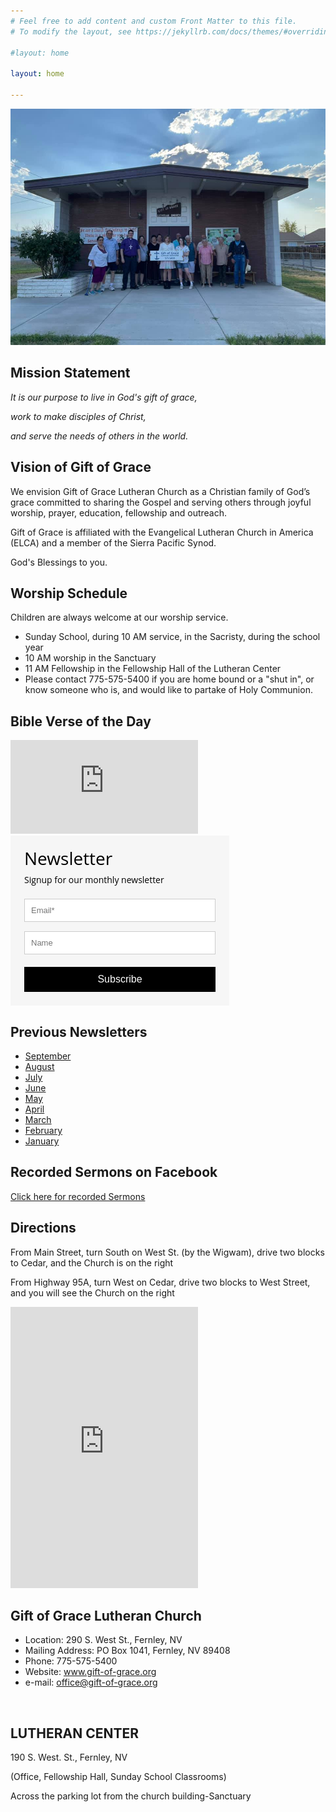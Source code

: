 ```yaml
---
# Feel free to add content and custom Front Matter to this file.
# To modify the layout, see https://jekyllrb.com/docs/themes/#overriding-theme-defaults

#layout: home

layout: home

---
```


![Gift of Grace](images/church-8-2-21_orig.jpg)

## Mission Statement

_It is our purpose to live in God's gift of grace,_

_work to make disciples of Christ,_

_and serve the needs of others in the world._

## Vision of Gift of Grace

​We envision Gift of Grace Lutheran Church as a Christian family of God’s grace committed to sharing the Gospel and serving others through joyful worship, prayer, education, fellowship and outreach.  

Gift of Grace is affiliated with the Evangelical Lutheran Church in America (ELCA) and a member of the Sierra Pacific Synod.

God's Blessings to you.

## Worship Schedule

Children are always welcome at our worship service.
* Sunday School, during 10 AM  service, in the Sacristy, during the school year
* ​10 AM worship in the Sanctuary 
* 11 AM Fellowship in the Fellowship Hall of the Lutheran Center
* Please contact 775-575-5400 if you are home bound or a "shut in", or know someone who is, and would like to partake of Holy Communion.

## Bible Verse of the Day

<script type="text/javascript" language="JavaScript" src="https://www.biblegateway.com/votd/votd.write.callback.js"> 
</script>
<script type="text/javascript" language="JavaScript" src="https://www.biblegateway.com/votd/get?format=json&version=NIV&callback=BG.votdWriteCallback"> 
</script>
<!-- alternative for no javascript -->
<noscript>
<iframe framespacing="0" frameborder="no" src="https://www.biblegateway.com/votd/get?format=html&version=NIV">View Verse of the Day</iframe> 
</noscript>

<style>
    @import url('https://fonts.googleapis.com/css?family=Open+Sans:400,400i,700,700i&subset=cyrillic,cyrillic-ext,latin-ext');
    #mlb2-7551942,
    #mlb2-7551942 *,
    #mlb2-7551942 a:hover,
    #mlb2-7551942 a:visited,
    #mlb2-7551942 a:focus,
    #mlb2-7551942 a:active {
        overflow: visible;
        position: static;
        background: none;
        border: none;
        bottom: auto;
        clear: none;
        cursor: default;
        float: none;
        letter-spacing: normal;
        line-height: normal;
        text-align: left;
        text-indent: 0;
        text-transform: none;
        visibility: visible;
        white-space: normal;
        max-height: none;
        max-width: none;
        left: auto;
        min-height: 0;
        min-width: 0;
        right: auto;
        top: auto;
        width: auto;
        z-index: auto;
        text-shadow: none;
        box-shadow: none;
        outline: medium none;
    }
    
    #mlb2-7551942 a:hover {
        cursor: pointer !important;
    }
    
    #mlb2-7551942 h4 {
        font-weight: normal;
    }
    
    #mlb2-7551942 .subscribe-form {
        padding: 20px;
        width: 350px !important;
        border: 2px solid #F6F6F6 !important;
        background: #f6f6f6 none !important;
        border-radius: 0px !important;
        box-sizing: border-box !important;
    }
    
    #mlb2-7551942 .ml-block-form {
        margin-bottom: 0px;
    }
    
    #mlb2-7551942 .subscribe-form .form-section {
        margin-bottom: 20px;
        width: 100%;
    }
    
    #mlb2-7551942 .subscribe-form .form-section.mb10 {
        margin-bottom: 10px;
        float: left;
    }
    
    #mlb2-7551942 .subscribe-form .form-section.mb0 {
        margin-bottom: 0px;
    }
    
    #mlb2-7551942 .subscribe-form .form-section h4 {
        margin: 0px 0px 10px 0px !important;
        padding: 0px !important;
        color: #000000 !important;
        font-family: 'Open Sans', sans-serif !important;
        font-size: 28px !important;
        line-height: 100%;
        text-align: left !important;
    }
    
    #mlb2-7551942 .subscribe-form .form-section p,
    #mlb2-7551942 .subscribe-form .form-section li {
        line-height: 150%;
        padding: 0px !important;
        margin: 0px 0px 10px 0px;
        color: #000000 !important;
        font-family: 'Open Sans', sans-serif !important;
        font-size: 14px !important;
    }
    
    #mlb2-7551942 .subscribe-form .form-section a {
        font-size: 14px !important;
    }
    
    #mlb2-7551942 .subscribe-form .form-section .confirmation_checkbox {
        line-height: 150%;
        padding: 0px !important;
        margin: 0px 0px 15px 0px !important;
        color: #000000 !important;
        font-family: 'Open Sans', sans-serif !important;
        font-size: 12px !important;
        font-weight: normal !important;
    }
    
    #mlb2-7551942 .subscribe-form .form-section .confirmation_checkbox input[type="checkbox"] {
        margin-right: 5px !important;
    }
    
    #mlb2-7551942 .subscribe-form .form-section .form-group {
        margin-bottom: 15px;
    }
    
    #mlb2-7551942 .subscribe-form .form-section .form-group label {
        float: left;
        margin-bottom: 10px;
        width: 100%;
        line-height: 100%;
        color: #000000 !important;
        font-family: 'Open Sans', sans-serif !important;
        font-size: 14px !important;
    }
    
    #mlb2-7551942 .subscribe-form .form-section .checkbox {
        width: 100%;
        margin: 0px 0px 10px 0px;
    }
    
    #mlb2-7551942 .subscribe-form .form-section .checkbox label {
        color: #000000 !important;
        font-family: 'Open Sans', sans-serif !important;
        font-size: 14px !important;
    }
    
    #mlb2-7551942 .subscribe-form .form-section .checkbox input {
        margin: 0px 5px 0px 0px;
    }
    
    #mlb2-7551942 .subscribe-form .form-section .checkbox input[type=checkbox] {
        -webkit-appearance: checkbox;
        opacity: 1;
    }
    
    #mlb2-7551942.ml-subscribe-form .form-group .form-control {
        width: 100%;
        font-size: 13px;
        padding: 10px 10px;
        height: auto;
        font-family: Arial;
        border-radius: 0px;
        border: 1px solid #cccccc !important;
        color: #000000 !important;
        background-color: #FFFFFF !important;
        -webkit-box-sizing: border-box;
        -moz-box-sizing: border-box;
        box-sizing: border-box;
        clear: left;
    }
    
    #mlb2-7551942.ml-subscribe-form button {
        border: none !important;
        cursor: pointer !important;
        width: 100% !important;
        border-radius: 0px !important;
        height: 40px !important;
        background-color: #000000 !important;
        color: #FFFFFF !important;
        font-family: 'Arial', sans-serif !important;
        font-size: 16px !important;
        text-align: center !important;
        padding: 0 !important;
        margin: 0 !important;
        position: relative!important;
    }
    
    #mlb2-7551942.ml-subscribe-form button.gradient-on {
        background: -webkit-linear-gradient(top, rgba(0, 0, 0, 0) 0%, rgba(0, 0, 0, 0.2) 100%);
        background: -o-linear-gradient(top, rgba(0, 0, 0, 0) 0%, rgba(0, 0, 0, 0.2) 100%);
        background: -moz-linear-gradient(top, rgba(0, 0, 0, 0) 0%, rgba(0, 0, 0, 0.2) 100%);
        background: linear-gradient(top, rgba(0, 0, 0, 0) 0%, rgba(0, 0, 0, 0.2) 100%);
    }
    
    #mlb2-7551942.ml-subscribe-form button.gradient-on:hover {
        background: -webkit-linear-gradient(top, rgba(0, 0, 0, 0) 0%, rgba(0, 0, 0, 0.3) 100%);
        background: -o-linear-gradient(top, rgba(0, 0, 0, 0) 0%, rgba(0, 0, 0, 0.3) 100%);
        background: -moz-linear-gradient(top, rgba(0, 0, 0, 0) 0%, rgba(0, 0, 0, 0.3) 100%);
        background: linear-gradient(top, rgba(0, 0, 0, 0) 0%, rgba(0, 0, 0, 0.3) 100%);
    }
    
    #mlb2-7551942.ml-subscribe-form button[disabled] {
        cursor: not-allowed!important;
    }
    
    #mlb2-7551942.ml-subscribe-form .form-section.ml-error label {
        color: red!important;
    }
    
    #mlb2-7551942.ml-subscribe-form .form-group.ml-error label {
        color: red!important;
    }
    
    #mlb2-7551942.ml-subscribe-form .form-group.ml-error .form-control {
        border-color: red!important;
    }
    
    @media (max-width: 768px) {
        #mlb2-7551942 {
            width: 100% !important;
        }
        #mlb2-7551942 form.ml-block-form,
        #mlb2-7551942.ml-subscribe-form .subscribe-form {
            width: 100% !important;
        }
    }
</style>
<div id="mlb2-7551942" class="ml-subscribe-form ml-subscribe-form-7551942">
    <div class="ml-vertical-align-center">
        <div class="subscribe-form ml-block-success" style="display:none">
            <div class="form-section">
                <h4>Newsletter</h4>
                <p>Thank you! You have successfully subscribed to our newsletter.</p>
            </div>
        </div>
        <form class="ml-block-form" action="https://app.mailerlite.com/webforms/submit/c6s3b1" data-id="735640" data-code="c6s3b1" method="POST" target="_blank">
            <div class="subscribe-form">
                <div class="form-section mb10">
                    <h4>Newsletter</h4>
                    <p>Signup for our monthly newsletter</p>
                </div>
                <div class="form-section">
                    <div class="form-group ml-field-email ml-validate-required ml-validate-email">
                        <input type="email" name="fields[email]" class="form-control" placeholder="Email*" value="" autocomplete="email" x-autocompletetype="email" spellcheck="false" autocapitalize="off" autocorrect="off">
                    </div>
                    <div class="form-group ml-field-name">
                        <input type="text" name="fields[name]" class="form-control" placeholder="Name" value="" autocomplete="name" x-autocompletetype="name" spellcheck="false" autocapitalize="off" autocorrect="off">
                    </div>
                </div>
                <input type="hidden" name="ml-submit" value="1" />
                <button type="submit" class="primary">
                    Subscribe
                </button>
                <button disabled="disabled" style="display: none;" type="button" class="loading">
                    <img src="https://static.mailerlite.com/images/rolling@2x.gif" width="20" height="20" style="width: 20px; height: 20px;">
                </button>
            </div>
        </form>
        <script>
            function ml_webform_success_7551942() {
                var $ = ml_jQuery || jQuery;

                $('.ml-subscribe-form-7551942 .ml-block-success').show();
                $('.ml-subscribe-form-7551942 .ml-block-form').hide();
            };
        </script>
    </div>
</div>
<script type="text/javascript" src="https://static.mailerlite.com/js/w/webforms.min.js?v3772b61f1ec61c541c401d4eadfdd02f"></script>

## Previous Newsletters

* [September](https://preview.mailerlite.com/x8r7o1d0l5)
* [August](https://preview.mailerlite.com/i2x6x3f4f0)
* [July](https://preview.mailerlite.com/u4a7x0h3x6)
* [June](https://preview.mailerlite.com/t8d6d1g1a5)
* [May](https://preview.mailerlite.com/m6y8s4h7n6)
* [April](https://preview.mailerlite.com/m0u5z5t4e9)
* [March](https://preview.mailerlite.com/s3p8j2g1m6)
* [February](https://preview.mailerlite.com/s7q3z2l7l9)
* [January](https://preview.mailerlite.com/s1m7s3)

## Recorded Sermons on Facebook

[Click here for recorded Sermons](https://www.facebook.com/watch/giftofgracefernley/)

## Directions

From Main Street, turn South on West St. (by the Wigwam), drive two blocks to Cedar, and the Church is on the right

From Highway 95A, turn West on Cedar, drive two blocks to West Street, and you will see the Church on the right

<iframe src="https://www.google.com/maps/embed?pb=!1m18!1m12!1m3!1d1292.4275151147262!2d-119.25454969810093!3d39.6063045100499!2m3!1f0!2f0!3f0!3m2!1i1024!2i768!4f13.1!3m3!1m2!1s0x8098dd5f71a2eceb%3A0xb3668edf7d9fc94a!2sGift+of+Grace+Lutheran!5e0!3m2!1sen!2sus!4v1519624704069" width="1000" height="450" frameborder="0" style="border:0" allowfullscreen></iframe>

## Gift of Grace Lutheran Church

* Location:  290 S. West St., Fernley, NV
* Mailing Address: PO Box 1041, Fernley, NV 89408
* Phone:  775-575-5400
* Website:  www.gift-of-grace.org
* e-mail: office@gift-of-grace.org

​
## LUTHERAN CENTER

190 S. West. St., Fernley, NV

(Office, Fellowship Hall, Sunday School Classrooms)

Across the parking lot from the church building-Sanctuary
